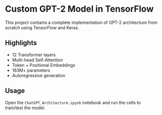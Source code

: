 # Custom GPT-2 Model in TensorFlow

This project contains a complete implementation of GPT-2 architecture from scratch using TensorFlow and Keras.

## Highlights
- 12 Transformer layers
- Multi-head Self-Attention
- Token + Positional Embeddings
- 163M+ parameters
- Autoregressive generation

## Usage
Open the `ChatGPT_Architecture.ipynb` notebook and run the cells to train/test the model.



